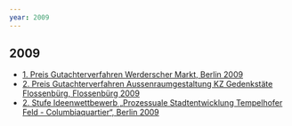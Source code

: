 ```yaml
---
year: 2009
---
```


## 2009

- [1. Preis Gutachterverfahren Werderscher Markt, Berlin 2009](http://www.competitionline.de/wettbewerbe/30223)
- [2. Preis Gutachterverfahren Aussenraumgestaltung KZ Gedenkstäte Flossenbürg, Flossenbürg 2009](http://www.competitionline.de/beitraege/35071)
- [2. Stufe Ideenwettbewerb „Prozessuale Stadtentwicklung Tempelhofer Feld - Columbiaquartier“, Berlin 2009](http://www.competitionline.de/beitraege/25859)
